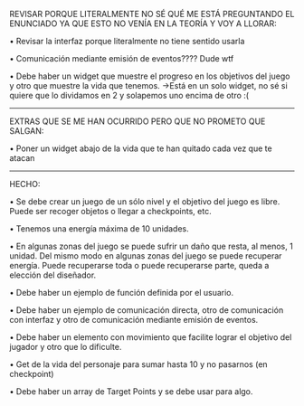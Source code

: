 REVISAR PORQUE LITERALMENTE NO SÉ QUÉ ME ESTÁ PREGUNTANDO EL ENUNCIADO YA QUE ESTO NO VENÍA EN LA TEORÍA Y VOY A LLORAR:

• Revisar la interfaz porque literalmente no tiene sentido usarla

• Comunicación mediante emisión de eventos???? Dude wtf

• Debe haber un widget que muestre el progreso en los objetivos del juego y otro que muestre la vida que tenemos. ->Está en un solo widget, no sé si quiere que lo dividamos en 2 y solapemos uno encima de otro :(

------------------------------------------------------------------------------------------------------------------------------------------------

EXTRAS QUE SE ME HAN OCURRIDO PERO QUE NO PROMETO QUE SALGAN:

• Poner un widget abajo de la vida que te han quitado cada vez que te atacan

------------------------------------------------------------------------------------------------------------------------------------------------

HECHO:

• Se debe crear un juego de un sólo nivel y el objetivo del juego es libre. Puede ser recoger objetos o llegar a checkpoints, etc.

• Tenemos una energía máxima de 10 unidades.

• En algunas zonas del juego se puede sufrir un daño que resta, al menos, 1 unidad. Del mismo modo en algunas zonas del juego se puede recuperar energía. Puede recuperarse toda o puede recuperarse parte, queda a elección del diseñador.

• Debe haber un ejemplo de función definida por el usuario.

• Debe haber un ejemplo de comunicación directa, otro de comunicación con interfaz y otro de comunicación mediante emisión de eventos.

• Debe haber un elemento con movimiento que facilite lograr el objetivo del jugador y otro que lo dificulte.

• Get de la vida del personaje para sumar hasta 10 y no pasarnos (en checkpoint)

• Debe haber un array de Target Points y se debe usar para algo.